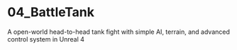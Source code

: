 # 04_BattleTank
A open-world head-to-head tank fight with simple AI, terrain, and advanced control system in Unreal 4
